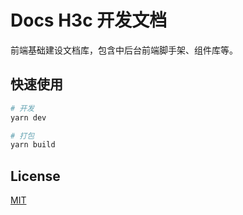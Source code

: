 # Docs H3c 开发文档

前端基础建设文档库，包含中后台前端脚手架、组件库等。

## 快速使用

```bash
# 开发
yarn dev

# 打包
yarn build
```

## License

[MIT](/LICENSE)
